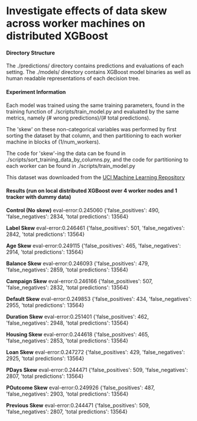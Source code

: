 # Investigate effects of data skew across worker machines on distributed XGBoost

#### Directory Structure
The ./predictions/ directory contains predictions and evaluations of each setting.
The ./models/ directory contains XGBoost model binaries as well as human readable representations of each decision tree.

#### Experiment Information
Each model was trained using the same training parameters, found in the training function of ./scripts/train_model.py and
evaluated by the same metrics, namely (# wrong predictions)/(# total predictions).

The 'skew' on these non-categorical variables was performed by first sorting the dataset by that column, and then partitioning to
each worker machine in blocks of (1/num_workers).

The code for 'skew'-ing the data can be found in ./scripts/sort_training_data_by_columns.py, and the code for partitioning to each worker
can be found in ./scripts/train_model.py

This dataset was downloaded from the [UCI Machine Learning Repository](https://archive.ics.uci.edu/ml/datasets/Bank+Marketing#)


#### Results (run on local distributed XGBoost over 4 worker nodes and 1 tracker with dummy data)

**Control (No skew)**
eval-error:0.245060
{'false_positives': 490, 'false_negatives': 2834, 'total predictions': 13564}

**Label Skew**
eval-error:0.246461
{'false_positives': 501, 'false_negatives': 2842, 'total predictions': 13564}

**Age Skew**
eval-error:0.249115
{'false_positives': 465, 'false_negatives': 2914, 'total predictions': 13564}

**Balance Skew**
eval-error:0.246093
{'false_positives': 479, 'false_negatives': 2859, 'total predictions': 13564}

**Campaign Skew**
eval-error:0.246166
{'false_positives': 507, 'false_negatives': 2832, 'total predictions': 13564}

**Default Skew**
eval-error:0.249853
{'false_positives': 434, 'false_negatives': 2955, 'total predictions': 13564}

**Duration Skew**
eval-error:0.251401
{'false_positives': 462, 'false_negatives': 2948, 'total predictions': 13564}

**Housing Skew**
eval-error:0.244618
{'false_positives': 465, 'false_negatives': 2853, 'total predictions': 13564}

**Loan Skew**
eval-error:0.247272
{'false_positives': 429, 'false_negatives': 2925, 'total predictions': 13564}

**PDays Skew**
eval-error:0.244471
{'false_positives': 509, 'false_negatives': 2807, 'total predictions': 13564}

**POutcome Skew**
eval-error:0.249926
{'false_positives': 487, 'false_negatives': 2903, 'total predictions': 13564}

**Previous Skew**
eval-error:0.244471
{'false_positives': 509, 'false_negatives': 2807, 'total predictions': 13564}

